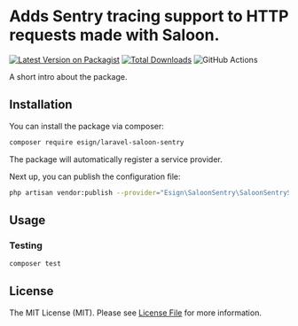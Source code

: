 # Adds Sentry tracing support to HTTP requests made with Saloon.

[![Latest Version on Packagist](https://img.shields.io/packagist/v/esign/laravel-saloon-sentry.svg?style=flat-square)](https://packagist.org/packages/esign/laravel-saloon-sentry)
[![Total Downloads](https://img.shields.io/packagist/dt/esign/laravel-saloon-sentry.svg?style=flat-square)](https://packagist.org/packages/esign/laravel-saloon-sentry)
![GitHub Actions](https://github.com/esign/laravel-saloon-sentry/actions/workflows/main.yml/badge.svg)

A short intro about the package.

## Installation

You can install the package via composer:

```bash
composer require esign/laravel-saloon-sentry
```

The package will automatically register a service provider.

Next up, you can publish the configuration file:
```bash
php artisan vendor:publish --provider="Esign\SaloonSentry\SaloonSentryServiceProvider" --tag="config"
```

## Usage

### Testing

```bash
composer test
```

## License

The MIT License (MIT). Please see [License File](LICENSE.md) for more information.
